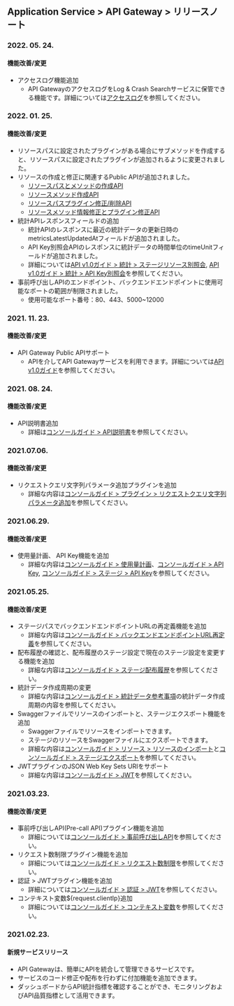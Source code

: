 
## Application Service > API Gateway > リリースノート

### 2022. 05. 24.
#### 機能改善/変更 
* アクセスログ機能追加 
    * API GatewayのアクセスログをLog & Crash Searchサービスに保管できる機能です。詳細については[アクセスログ](./api-guide-v1.0/#access_log)を参照してください。

### 2022. 01. 25.
#### 機能改善/変更
* リソースパスに設定されたプラグインがある場合にサブメソッドを作成すると、リソースパスに設定されたプラグインが追加されるように変更されました。
* リソースの作成と修正に関連するPublic APIが追加されました。
  * [リソースパスとメソッドの作成API](./api-guide-v1.0/#_20)
  * [リソースメソッド作成API](./api-guide-v1.0/#_23)
  * [リソースパスプラグイン修正/削除API](./api-guide-v1.0/#_26)
  * [リソースメソッド情報修正とプラグイン修正API](./api-guide-v1.0/#_29)
* 統計APIレスポンスフィールドの追加
  * 統計APIのレスポンスに最近の統計データの更新日時のmetricsLatestUpdatedAtフィールドが追加されました。
  * API Key別照会APIのレスポンスに統計データの時間単位のtimeUnitフィールドが追加されました。
  * 詳細については[API v1.0ガイド > 統計 > ステージリソース別照会](./api-guide-v1.0/#_160), [API v1.0ガイド > 統計 > API Key別照会](./api-guide-v1.0/#api-key_12)を参照してください。
* 事前呼び出しAPIのエンドポイント、バックエンドエンドポイントに使用可能なポートの範囲が制限されました。
  * 使用可能なポート番号：80、443、5000~12000

### 2021. 11. 23.
#### 機能改善/変更 
* API Gateway Public APIサポート 
    * APIを介してAPI Gatewayサービスを利用できます。詳細については[API v1.0ガイド](./api-guide-v1.0/)を参照してください。

### 2021. 08. 24.
#### 機能改善/変更 
* API説明書追加
    * 詳細は[コンソールガイド > API説明書](./console-guide/#api_2)を参照してください。

### 2021.07.06.
#### 機能改善/変更 
* リクエストクエリ文字列パラメータ追加プラグインを追加
    * 詳細な内容は[コンソールガイド > プラグイン > リクエストクエリ文字列パラメータ追加](./console-guide/#_15)を参照してください。

### 2021.06.29.
#### 機能改善/変更
* 使用量計画、 API Key機能を追加
    * 詳細な内容は[コンソールガイド > 使用量計画](./console-guide/#_34)、[コンソールガイド > API Key](./console-guide/#api-key_5), [コンソールガイド > ステージ > API Key](./console-guide/#api-key)を参照してください。

### 2021.05.25.
#### 機能改善/変更
* ステージパスでバックエンドエンドポイントURLの再定義機能を追加
    * 詳細な内容は[コンソールガイド > バックエンドエンドポイントURL再定義](./console-guide/#url)を参照してください。
* 配布履歴の確認と、配布履歴のステージ設定で現在のステージ設定を変更する機能を追加
    * 詳細な内容は[コンソールガイド > ステージ配布履歴](./console-guide/#_22)を参照してください。
* 統計データ作成周期の変更
    * 詳細な内容は[コンソールガイド > 統計データ参考事項](./console-guide/#_31)の統計データ作成周期の内容を参照してください。
* Swaggerファイルでリソースのインポートと、ステージエクスポート機能を追加 
    * Swaggerファイルでリソースをインポートできます。
    * ステージのリソースをSwaggerファイルにエクスポートできます。
    * 詳細な内容は[コンソールガイド > リソース > リソースのインポート](./console-guide/#_3)と[コンソールガイド > ステージエクスポート](./console-guide/#_23)を参照してください。
* JWTプラグインのJSON Web Key Sets URIをサポート
    * 詳細な内容は[コンソールガイド > JWT](./console-guide/#jwt)を参照してください。

### 2021.03.23.
#### 機能改善/変更
* 事前呼び出しAPI(Pre-call API)プラグイン機能を追加
    * 詳細については[コンソールガイド > 事前呼び出しAPI](./console-guide/#apipre-call-api)を参照してください。
* リクエスト数制限プラグイン機能を追加
    * 詳細については[コンソールガイド > リクエスト数制限](./console-guide/#_24)を参照してください。
* 認証 > JWTプラグイン機能を追加
    * 詳細については[コンソールガイド > 認証 > JWT](./console-guide/#jwt)を参照してください。
* コンテキスト変数${request.clientIp}追加
    * 詳細については[コンソールガイド > コンテキスト変数](./console-guide/#_11)を参照してください。

### 2021.02.23.
#### 新規サービスリリース
* API Gatewayは、簡単にAPIを統合して管理できるサービスです。
* サービスのコード修正や配布を行わずに付加機能を追加できます。 
* ダッシュボードからAPI統計指標を確認することができ、モニタリングおよびAPI品質指標として活用できます。
